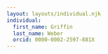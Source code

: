```yaml
---
layout: layouts/individual.njk
individual:
  first_name: Griffin
  last_name: Weber
  orcid: 0000-0002-2597-881X
---
```

